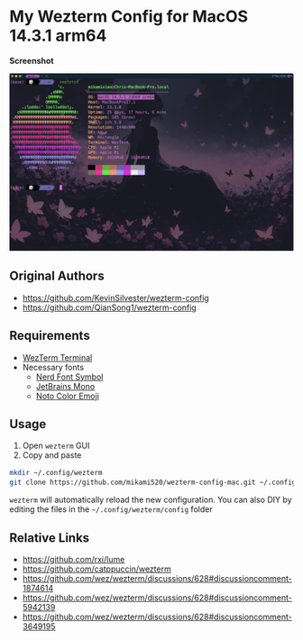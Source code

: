 # My Wezterm Config for MacOS 14.3.1 arm64

**Screenshot**

![screenshot](./screenshots/screenshot.png) 

## Original Authors

- <https://github.com/KevinSilvester/wezterm-config>
- <https://github.com/QianSong1/wezterm-config>

## Requirements

- [WezTerm Terminal](https://github.com/wez/wezterm/releases)
- Necessary fonts
  - [Nerd Font Symbol](https://www.nerdfonts.com/)
  - [JetBrains Mono](https://www.jetbrains.com/lp/mono/)
  - [Noto Color Emoji](https://fonts.google.com/noto)

## Usage
1. Open ```wezterm``` GUI
2. Copy and paste
```bash
mkdir ~/.config/wezterm
git clone https://github.com/mikami520/wezterm-config-mac.git ~/.config/wezterm
```
```wezterm``` will automatically reload the new configuration. You can also DIY by editing the files in the ```~/.config/wezterm/config``` folder


## Relative Links

- <https://github.com/rxi/lume>
- <https://github.com/catppuccin/wezterm>
- <https://github.com/wez/wezterm/discussions/628#discussioncomment-1874614>
- <https://github.com/wez/wezterm/discussions/628#discussioncomment-5942139>
- <https://github.com/wez/wezterm/discussions/628#discussioncomment-3649195>
